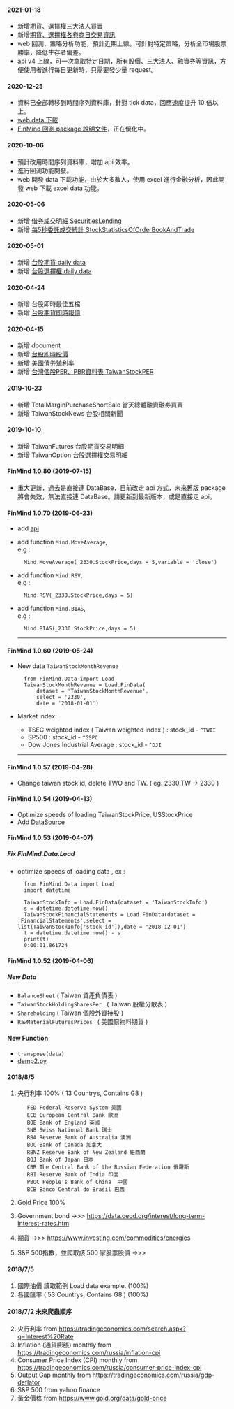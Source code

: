 
#### 2021-01-18
* 新增[期貨、選擇權三大法人買賣](https://finmind.github.io/tutor/TaiwanMarket/Derivative/)
* 新增[期貨、選擇權各卷商日交易資訊](https://finmind.github.io/tutor/TaiwanMarket/Derivative/)
* web 回測、策略分析功能，預計近期上線。可針對特定策略，分析全市場股票勝率，降低生存者偏差。
* api v4 上線，可一次拿取特定日期，所有股價、三大法人、融資券等資訊，方便使用者進行每日更新時，只需要發少量 request。

#### 2020-12-25
* 資料已全部轉移到時間序列資料庫，針對 tick data，回應速度提升 10 倍以上。
* [web data 下載](https://finmindtrade.com/analysis/#/data/document)
* [FinMind 回測 package 說明文件](https://finmind.github.io/tutor/analysis/Backtesting/)，正在優化中。

#### 2020-10-06
* 預計改用時間序列資料庫，增加 api 效率。
* 進行回測功能開發。
* web 開發 data 下載功能，由於大多數人，使用 excel 進行金融分析，因此開發 web 下載 excel data 功能。

#### 2020-05-06
* 新增 [借券成交明細 SecuritiesLending](https://finmind.github.io/tutor/TaiwanMarket/Derivative/#taiwanfuturesdaily)
* 新增 [每5秒委託成交統計 StockStatisticsOfOrderBookAndTrade](https://finmind.github.io/tutor/TaiwanMarket/Derivative/#taiwanoptiondaily)


#### 2020-05-01
* 新增 [台股期貨 daily data](https://finmind.github.io/tutor/TaiwanMarket/Derivative/#taiwanfuturesdaily)
* 新增 [台股選擇權 daily data](https://finmind.github.io/tutor/TaiwanMarket/Derivative/#taiwanoptiondaily)

#### 2020-04-24
* 新增 台股即時最佳五檔
* 新增 [台股期貨即時報價](https://finmind.github.io/tutor/TaiwanMarket/Derivative/#info-taiwanfutopttickinfo)

#### 2020-04-15
* 新增 document
* 新增 [台股即時股價](https://finmind.github.io/tutor/TaiwanMarket/Technical/#taiwanstockpriceminute)
* 新增 [美國債券殖利率](https://finmind.github.io/tutor/Macroeconomy/#governmentbondsyield)
* 新增 [台灣個股PER、PBR資料表 TaiwanStockPER](https://finmind.github.io/tutor/TaiwanMarket/Technical/#taiwanstockper)


#### 2019-10-23
* 新增 TotalMarginPurchaseShortSale 當天總體融資融券買賣
* 新增 TaiwanStockNews 台股相關新聞

#### 2019-10-10
* 新增 TaiwanFutures 台股期貨交易明細
* 新增 TaiwanOption 台股選擇權交易明細


#### FinMind 1.0.80 (2019-07-15) 
* 重大更新，過去是直接連 DataBase，目前改走 api 方式，未來舊版 package 將會失效，無法直接連 DataBase。請更新到最新版本，或是直接走 api。
 

#### FinMind 1.0.70 (2019-06-23) 
* add [api](https://github.com/linsamtw/FinMind/blob/master/api_demo.py)
* add function `Mind.MoveAverage`, <br>
e.g : 
		
		Mind.MoveAverage(_2330.StockPrice,days = 5,variable = 'close')
		
* add function `Mind.RSV`, <br>
e.g : 
	
		Mind.RSV(_2330.StockPrice,days = 5)
	
* add function `Mind.BIAS`, <br>
e.g : 
	
		Mind.BIAS(_2330.StockPrice,days = 5)

  ----------------------
#### FinMind 1.0.60 (2019-05-24) 
* New data `TaiwanStockMonthRevenue`
	
		from FinMind.Data import Load
		TaiwanStockMonthRevenue = Load.FinData(
			dataset = 'TaiwanStockMonthRevenue',
			select = '2330',
			date = '2018-01-01')
* Market index:
	* TSEC weighted index ( Taiwan weighted index ) : stock_id - `^TWII`
	* SP500 : stock_id - `^GSPC`
	* Dow Jones Industrial Average : stock_id - `^DJI`

  ----------------------
#### FinMind 1.0.57 (2019-04-28) 
* Change taiwan stock id, delete TWO and TW. ( eg. 2330.TW -> 2330 )

#### FinMind 1.0.54 (2019-04-13) 
* Optimize speeds of loading TaiwanStockPrice, USStockPrice
* Add [DataSource](https://github.com/linsamtw/FinMind/blob/master/Data/DataSource.md)

#### FinMind 1.0.53 (2019-04-07) 
##### Fix FinMind.Data.Load
* optimize speeds of loading data , ex :
 
		from FinMind.Data import Load
		import datetime

		TaiwanStockInfo = Load.FinData(dataset = 'TaiwanStockInfo')
		s = datetime.datetime.now()
		TaiwanStockFinancialStatements = Load.FinData(dataset = 'FinancialStatements',select = list(TaiwanStockInfo['stock_id']),date = '2018-12-01')
		t = datetime.datetime.now() - s
		print(t)
		0:00:01.861724
  
#### FinMind 1.0.52 (2019-04-06) 
##### New Data
* `BalanceSheet` ( Taiwan 資產負債表 )
* `TaiwanStockHoldingSharesPer ` ( Taiwan 股權分散表 )
* `Shareholding` ( Taiwan 個股外資持股 )
* `RawMaterialFuturesPrices ` ( 美國原物料期貨 )
#### New Function
* `transpose(data)`
* [demp2.py](https://github.com/linsamtw/FinMind/blob/master/demo2.py)

#### 2018/8/5
1. 央行利率 100% ( 13 Countrys, Contains G8 )

          FED Federal Reserve System 美國
          ECB European Central Bank 歐洲
          BOE Bank of England 英國
          SNB Swiss National Bank 瑞士
          RBA Reserve Bank of Australia 澳洲
          BOC Bank of Canada 加拿大
          RBNZ Reserve Bank of New Zealand 紐西蘭
          BOJ Bank of Japan 日本
          CBR The Central Bank of the Russian Federation 俄羅斯
          RBI Reserve Bank of India 印度
          PBOC People's Bank of China  中國
          BCB Banco Central do Brasil 巴西
2. Gold Price 100%
3. Government bond ->>>  https://data.oecd.org/interest/long-term-interest-rates.htm
4. 期貨 ->>> https://www.investing.com/commodities/energies
5. S&P 500指數，並爬取該 500 家股票股價 ->>>
 
#### 2018/7/5 
1. 國際油價 讀取範例 Load data example. (100%)
3. 各國匯率  ( 53 Countrys, Contains G8 )  (100%)

#### 2018/7/2 未來爬蟲順序
2. 央行利率 from https://tradingeconomics.com/search.aspx?q=Interest%20Rate
4. Inflation (通貨膨脹) monthly from https://tradingeconomics.com/russia/inflation-cpi
5. Consumer Price Index (CPI) monthly from https://tradingeconomics.com/russia/consumer-price-index-cpi
6. Output Gap monthly from https://tradingeconomics.com/russia/gdp-deflator
8. S&P 500 from yahoo finance
9. 黃金價格 from https://www.gold.org/data/gold-price




